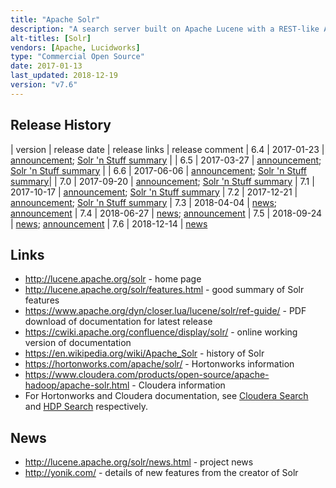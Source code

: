 ```yaml
---
title: "Apache Solr"
description: "A search server built on Apache Lucene with a REST-like API for loading and searching data.  Supports a distributed deployment (SolrCloud) that can run over HDFS on an Hadoop cluster.  Includes an administration web interface, an extensible plugin architecture, support for schemaless indexing, faceted, grouped and clustered results, hit highlighting, geo-spacial and graph searches, near real time indexing and searching, (experimental) streaming expressions for parallel compute (including support for MapReduce and SQL) and broad authentication and security capabilities.  A sub-project of the Apache Lucene project, originally donated to the Apache foundation by CNET Networks in January 2006, graduating as a top level project in January 2007, before merging with the Lucene project in March 2010. Java based, with commercial support available as part of most Hadoop distributions (although this is bundled as Cloudera Search with CDH and HDP Search with HDP), as well as from Lucidworks."
alt-titles: [Solr]
vendors: [Apache, Lucidworks]
type: "Commercial Open Source"
date: 2017-01-13
last_updated: 2018-12-19
version: "v7.6"
---
```

## Release History

| version | release date | release links | release comment
| 6.4 | 2017-01-23 | [announcement](http://mail-archives.apache.org/mod_mbox/www-announce/201701.mbox/%3CCAKUpjcSRFuD_hD%2B-Zj4fbjr-dL1tA8AZO8q6An6kgJGkTB7UbQ@mail.gmail.com%3E); [Solr 'n Stuff summary](http://yonik.com/solr-6-4/) |
| 6.5 | 2017-03-27 | [announcement](http://mail-archives.apache.org/mod_mbox/www-announce/201703.mbox/%3CCAKUpjcQijk5pwbAVAW6Zfc1fz-cARMDUJyW5L67RGov%2BTcd%2B5w%40mail.gmail.com%3E); [Solr 'n Stuff summary](http://yonik.com/solr-6-5/) |
| 6.6 | 2017-06-06 | [announcement](http://mail-archives.apache.org/mod_mbox/www-announce/201706.mbox/%3CCAHPRk5GFOA=gZOzU6PVJ+N4Mmj64V3UKthP+45xQmp08mCN8nw@mail.gmail.com%3E); [Solr 'n Stuff summary](http://yonik.com/solr-6-6/)|
| 7.0 | 2017-09-20 | [announcement](http://mail-archives.apache.org/mod_mbox/www-announce/201709.mbox/%3CCAKiERN4YkSkh0BSRn6Y1N8C1gweAWCLjoLTg8a2gJACmh94bVg@mail.gmail.com%3E); [Solr 'n Stuff summary](http://yonik.com/solr-7/)
| 7.1 | 2017-10-17 | [announcement](http://mail-archives.apache.org/mod_mbox/www-announce/201710.mbox/%3CCAOOKt52VryT_dp-6+GWFp521hpRhghemOVoG8FzqCV8eZhJF-Q@mail.gmail.com%3E); [Solr 'n Stuff summary](http://yonik.com/solr-7-1/)
| 7.2 | 2017-12-21 | [announcement](http://mail-archives.apache.org/mod_mbox/www-announce/201712.mbox/%3CCAPsWd+NrEtEuegF4UhuDPeu-mJWo9FyREBaY0eHUkxJExEd=7w@mail.gmail.com%3E); [Solr 'n Stuff summary](http://yonik.com/solr-7-2/)
| 7.3 | 2018-04-04 | [news](http://lucene.apache.org/solr/news.html#4-april-2018-apache-solrtm-730-available); [announcement](http://mail-archives.apache.org/mod_mbox/lucene-solr-user/201804.mbox/%3CCAFv9U3ndd9KYef7KoLtTX96YHqF=YFMW1POxuCRbLnH=SAPYUA@mail.gmail.com%3E)
| 7.4 | 2018-06-27 | [news](http://lucene.apache.org/solr/news.html#27-june-2018-apache-solrtm-740-available); [announcement](http://mail-archives.apache.org/mod_mbox/www-announce/201806.mbox/%3CCAPsWd+ONJ7eBi0EONjdjWRTuVgMbNDuN2uPU2uXs-31L_z70UQ@mail.gmail.com%3E)
| 7.5 | 2018-09-24 | [news](http://lucene.apache.org/solr/news.html#24-september-2018-apache-solrtm-750-available); [announcement](http://mail-archives.apache.org/mod_mbox/lucene-dev/201809.mbox/%3CCAKUpjcRky7yz_fy0+Fr76KDiuz-ykmTpkv7D62Xq7iWwNMmnow@mail.gmail.com%3E)
| 7.6 | 2018-12-14 | [news](http://lucene.apache.org/solr/news.html#14-december-2018-apache-solrtm-760-available)

## Links

* <http://lucene.apache.org/solr> - home page
* <http://lucene.apache.org/solr/features.html> - good summary of Solr features
* <https://www.apache.org/dyn/closer.lua/lucene/solr/ref-guide/> - PDF download of documentation for latest release
* <https://cwiki.apache.org/confluence/display/solr/> - online working version of documentation
* <https://en.wikipedia.org/wiki/Apache_Solr> - history of Solr
* <https://hortonworks.com/apache/solr/> - Hortonworks information
* <https://www.cloudera.com/products/open-source/apache-hadoop/apache-solr.html> - Cloudera information
* For Hortonworks and Cloudera documentation, see [Cloudera Search](/technologies/cloudera-search/) and [HDP Search](/technologies/hortonworks-data-platform-search/) respectively.

## News

* <http://lucene.apache.org/solr/news.html> - project news
* <http://yonik.com/> - details of new features from the creator of Solr